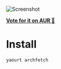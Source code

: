 ![Screenshot](https://i.imgur.com/8OVH2P3.png)

[**Vote for it on AUR :rocket:**](https://aur.archlinux.org/packages/archfetch/)

# Install

`yaourt archfetch`
